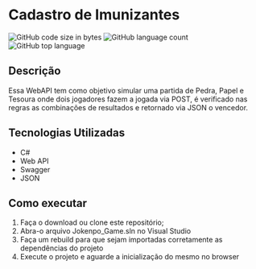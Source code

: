# Cadastro de Imunizantes
![GitHub code size in bytes](https://img.shields.io/github/repo-size/lucassilva996/Jokenpo_Game)
![GitHub language count](https://img.shields.io/github/languages/count/lucassilva996/Jokenpo_Game)
![GitHub top language](https://img.shields.io/github/languages/top/lucassilva996/Jokenpo_Game)

## Descrição
Essa WebAPI tem como objetivo simular uma partida de Pedra, Papel e Tesoura onde dois jogadores fazem a jogada via POST, é verificado nas regras as combinações de resultados e retornado via JSON o vencedor.

## Tecnologias Utilizadas
* C#
* Web API
* Swagger
* JSON

## Como executar
1. Faça o download ou clone este repositório;
2. Abra-o arquivo Jokenpo_Game.sln no Visual Studio
3. Faça um rebuild para que sejam importadas corretamente as dependências do projeto
4. Execute o projeto e aguarde a inicialização do mesmo no browser
